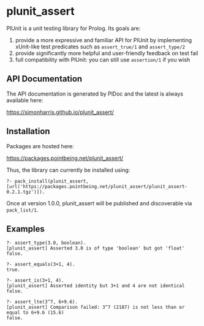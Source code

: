 # plunit_assert

PlUnit is a unit testing library for Prolog. Its goals are:


1. provide a more expressive and familiar API for PlUnit by implementing xUnit-like test predicates such as `assert_true/1` and `assert_type/2`
2. provide significantly more helpful and user-friendly feedback on test fail
3. full compatibility with PlUnit: you can still use  `assertion/1` if you wish


## API Documentation

The API documentation is generated by PlDoc and the latest is always available here:

https://simonharris.github.io/plunit_assert/

## Installation

Packages are hosted here:

https://packages.pointbeing.net/plunit_assert/

Thus, the library can currently be installed using:

```
?- pack_install(plunit_assert, [url('https://packages.pointbeing.net/plunit_assert/plunit_assert-0.2.1.tgz')]).
```

Once at version 1.0.0, plunit_assert will be published and discoverable via `pack_list/1`.

## Examples
```
?- assert_type(3.0, boolean).
[plunit_assert] Asserted 3.0 is of type 'boolean' but got 'float'
false.
```

```
?- assert_equals(3+1, 4).
true.

?- assert_is(3+1, 4).
[plunit_assert] Asserted identity but 3+1 and 4 are not identical
false.
```

```
?- assert_lte(3^7, 6+9.6).
[plunit_assert] Comparison failed: 3^7 (2187) is not less than or equal to 6+9.6 (15.6)
false.
```



